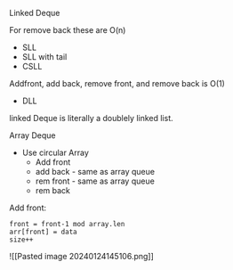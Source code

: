 
Linked Deque

For remove back these are O(n)
* SLL
* SLL with tail
* CSLL


Addfront, add back, remove front, and remove back is O(1)
* DLL

linked Deque is literally a doublely linked list.


Array Deque
* Use circular Array
	* Add front
	* add back - same as array queue
	* rem front - same as array queue
	* rem back

Add front:
```
front = front-1 mod array.len
arr[front] = data
size++
```



![[Pasted image 20240124145106.png]]

